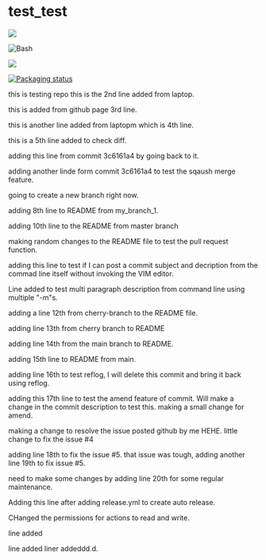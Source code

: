 # test_test

<a href="./LICENSE"><img src="https://img.shields.io/badge/license-MIT-blue.svg"></a>

![Bash](https://img.shields.io/badge/Bash-v4.4%5E-green?logo=GNU%20bash)

<a href="https://tiswww.case.edu/php/chet/bash/bashtop.html"><img src="https://img.shields.io/badge/Bash-v4.4%5E-green?logo=GNU%20bash"></a>

<a href="https://repology.org/metapackage/ipxe"><img src="https://repology.org/badge/tiny-repos/ipxe.svg" alt="Packaging status"></a>

this is testing repo
this is the 2nd line added from laptop.

this is added from github page 3rd line.

this is another line added from laptopm which is 4th line.

this is a 5th line added to check diff.

adding this line from commit 3c6161a4 by going back to it.

adding another linde form commit 3c6161a4 to test the sqaush merge feature.

going to create a new branch right now.

adding 8th line to README from my_branch_1.

adding 10th line to the README from master branch 

making random changes to the README file to test the pull request function.

adding this line to test if I can post a commit subject and decription from the commad line itself without invoking the VIM editor.

Line added to test multi paragraph description from command line using multiple "-m"s.

adding a line 12th from cherry-branch to the README file.

adding line 13th from cherry branch to README

adding line 14th from the main branch to README.

adding 15th line to README from main.

adding line 16th to test reflog, I will delete this commit and bring it back using reflog.

adding this 17th line to test the amend feature of commit. Will make a change in the commit description to test this. making a small change for amend.

making a change to resolve the issue posted github by me HEHE.
little change to fix the issue #4

adding line 18th to fix the issue #5.
that issue was tough, adding another line 19th to fix issue #5.

need to make some changes by adding line 20th for some regular maintenance.

Adding this line after adding release.yml to create auto release.

CHanged the permissions for actions to read and write.

line added 

line added
liner addeddd.d.
